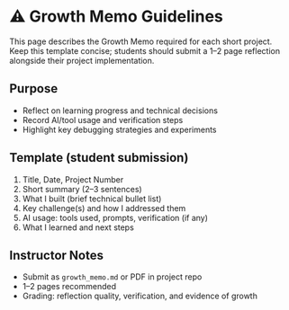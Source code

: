# ⚠️ Growth Memo Guidelines

This page describes the Growth Memo required for each short project. Keep this template concise; students should submit a 1–2 page reflection alongside their project implementation.

## Purpose

- Reflect on learning progress and technical decisions
- Record AI/tool usage and verification steps
- Highlight key debugging strategies and experiments

## Template (student submission)

1. Title, Date, Project Number
2. Short summary (2–3 sentences)
3. What I built (brief technical bullet list)
4. Key challenge(s) and how I addressed them
5. AI usage: tools used, prompts, verification (if any)
6. What I learned and next steps

## Instructor Notes

- Submit as `growth_memo.md` or PDF in project repo
- 1–2 pages recommended
- Grading: reflection quality, verification, and evidence of growth

<!-- Keep this page as a small template; expand later if needed. -->
